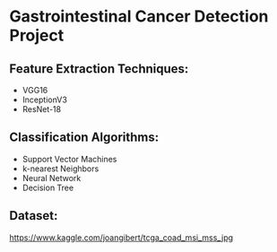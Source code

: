 # Gastrointestinal Cancer Detection Project
## Feature Extraction Techniques:
- VGG16
- InceptionV3
- ResNet-18

## Classification Algorithms:
- Support Vector Machines
- k-nearest Neighbors 
- Neural Network
- Decision Tree

## Dataset:
https://www.kaggle.com/joangibert/tcga_coad_msi_mss_jpg

